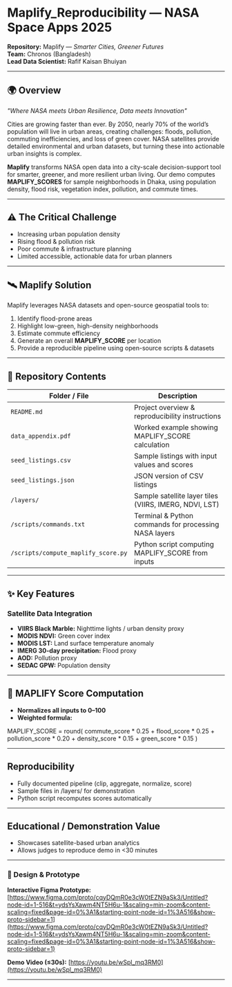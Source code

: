 # Maplify_Reproducibility — NASA Space Apps 2025

**Repository:** Maplify — *Smarter Cities, Greener Futures*  
**Team:** Chronos (Bangladesh)  
**Lead Data Scientist:** Rafif Kaisan Bhuiyan  

---

## 🌍 Overview

*"Where NASA meets Urban Resilience, Data meets Innovation"*

Cities are growing faster than ever. By 2050, nearly 70% of the world’s population will live in urban areas, creating challenges: floods, pollution, commuting inefficiencies, and loss of green cover. NASA satellites provide detailed environmental and urban datasets, but turning these into actionable urban insights is complex.

**Maplify** transforms NASA open data into a city-scale decision-support tool for smarter, greener, and more resilient urban living. Our demo computes **MAPLIFY_SCORES** for sample neighborhoods in Dhaka, using population density, flood risk, vegetation index, pollution, and commute times.

---

## ⚠️ The Critical Challenge

- Increasing urban population density  
- Rising flood & pollution risk  
- Poor commute & infrastructure planning  
- Limited accessible, actionable data for urban planners  

---

## 🛰️ Maplify Solution

Maplify leverages NASA datasets and open-source geospatial tools to:

1. Identify flood-prone areas  
2. Highlight low-green, high-density neighborhoods  
3. Estimate commute efficiency  
4. Generate an overall **MAPLIFY_SCORE** per location  
5. Provide a reproducible pipeline using open-source scripts & datasets  

---

## 📌 Repository Contents

| Folder / File | Description |
|---------------|------------|
| `README.md` | Project overview & reproducibility instructions |
| `data_appendix.pdf` | Worked example showing MAPLIFY_SCORE calculation |
| `seed_listings.csv` | Sample listings with input values and scores |
| `seed_listings.json` | JSON version of CSV listings |
| `/layers/` | Sample satellite layer tiles (VIIRS, IMERG, NDVI, LST) |
| `/scripts/commands.txt` | Terminal & Python commands for processing NASA layers |
| `/scripts/compute_maplify_score.py` | Python script computing MAPLIFY_SCORE from inputs |

---

## ✨ Key Features

### Satellite Data Integration

- **VIIRS Black Marble:** Nighttime lights / urban density proxy  
- **MODIS NDVI:** Green cover index  
- **MODIS LST:** Land surface temperature anomaly  
- **IMERG 30-day precipitation:** Flood proxy  
- **AOD:** Pollution proxy  
- **SEDAC GPW:** Population density  

---
## 🧮 MAPLIFY Score Computation

- **Normalizes all inputs to 0–100**  
- **Weighted formula:**

MAPLIFY_SCORE = round(
    commute_score * 0.25 +
    flood_score   * 0.25 +
    pollution_score * 0.20 +
    density_score * 0.15 +
    green_score   * 0.15
)

---

## Reproducibility

- Fully documented pipeline (clip, aggregate, normalize, score)
- Sample files in /layers/ for demonstration
- Python script recomputes scores automatically

---

## Educational / Demonstration Value

- Showcases satellite-based urban analytics
- Allows judges to reproduce demo in <30 minutes

---

### 🎨 Design & Prototype

**Interactive Figma Prototype:** [https://www.figma.com/proto/cqyDQmR0e3cW0tEZN9aSk3/Untitled?node-id=1-516&t=ydsYsXawm4NT5H6u-1&scaling=min-zoom&content-scaling=fixed&page-id=0%3A1&starting-point-node-id=1%3A516&show-proto-sidebar=1](https://www.figma.com/proto/cqyDQmR0e3cW0tEZN9aSk3/Untitled?node-id=1-516&t=ydsYsXawm4NT5H6u-1&scaling=min-zoom&content-scaling=fixed&page-id=0%3A1&starting-point-node-id=1%3A516&show-proto-sidebar=1)

**Demo Video (≤30s):** [https://youtu.be/wSpl_mq3RM0](https://youtu.be/wSpl_mq3RM0)

---
